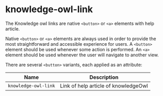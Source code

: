 # knowledge-owl-link

The Knowledge owl links are native `<button>` or `<a>` elements with help article.

Native `<button>` or `<a>` elements are always used in order to provide the most straightforward and accessible experience for users.
A `<button>` element should be used whenever some action is performed. An `<a>` element should be used whenever the user will navigate to another view.

There are several `<button>` variants, each applied as an attribute:

| **Name**               | **Description**                              |
| ---------------------- | -------------------------------------------- |
| `knowledge-owl-link`   | Link of help article of knowledgeOwl         |


